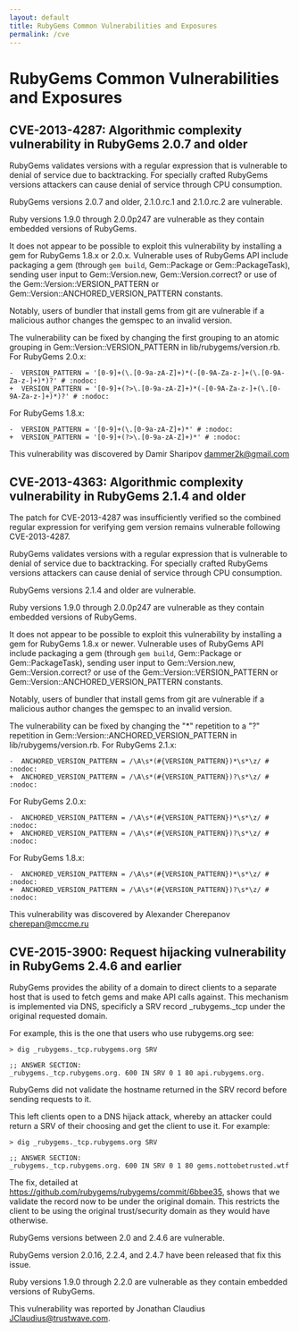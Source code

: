 ```yaml
---
layout: default
title: RubyGems Common Vulnerabilities and Exposures
permalink: /cve
---
```


# RubyGems Common Vulnerabilities and Exposures

## CVE-2013-4287: Algorithmic complexity vulnerability in RubyGems 2.0.7 and older

RubyGems validates versions with a regular expression that is vulnerable to
denial of service due to backtracking.  For specially crafted RubyGems
versions attackers can cause denial of service through CPU consumption.

RubyGems versions 2.0.7 and older, 2.1.0.rc.1 and 2.1.0.rc.2 are vulnerable.

Ruby versions 1.9.0 through 2.0.0p247 are vulnerable as they contain embedded
versions of RubyGems.

It does not appear to be possible to exploit this vulnerability by installing a
gem for RubyGems 1.8.x or 2.0.x.  Vulnerable uses of RubyGems API include
packaging a gem (through `gem build`, Gem::Package or Gem::PackageTask),
sending user input to Gem::Version.new, Gem::Version.correct? or use of the
Gem::Version::VERSION_PATTERN or Gem::Version::ANCHORED_VERSION_PATTERN
constants.

Notably, users of bundler that install gems from git are vulnerable if a
malicious author changes the gemspec to an invalid version.

The vulnerability can be fixed by changing the first grouping to an atomic
grouping in Gem::Version::VERSION_PATTERN in lib/rubygems/version.rb.  For
RubyGems 2.0.x:

    -  VERSION_PATTERN = '[0-9]+(\.[0-9a-zA-Z]+)*(-[0-9A-Za-z-]+(\.[0-9A-Za-z-]+)*)?' # :nodoc:
    +  VERSION_PATTERN = '[0-9]+(?>\.[0-9a-zA-Z]+)*(-[0-9A-Za-z-]+(\.[0-9A-Za-z-]+)*)?' # :nodoc:

For RubyGems 1.8.x:

    -  VERSION_PATTERN = '[0-9]+(\.[0-9a-zA-Z]+)*' # :nodoc:
    +  VERSION_PATTERN = '[0-9]+(?>\.[0-9a-zA-Z]+)*' # :nodoc:

This vulnerability was discovered by Damir Sharipov <dammer2k@gmail.com>

## CVE-2013-4363: Algorithmic complexity vulnerability in RubyGems 2.1.4 and older

The patch for CVE-2013-4287 was insufficiently verified so the combined
regular expression for verifying gem version remains vulnerable following
CVE-2013-4287.

RubyGems validates versions with a regular expression that is vulnerable to
denial of service due to backtracking.  For specially crafted RubyGems
versions attackers can cause denial of service through CPU consumption.

RubyGems versions 2.1.4 and older are vulnerable.

Ruby versions 1.9.0 through 2.0.0p247 are vulnerable as they contain embedded
versions of RubyGems.

It does not appear to be possible to exploit this vulnerability by installing a
gem for RubyGems 1.8.x or newer.  Vulnerable uses of RubyGems API include
packaging a gem (through `gem build`, Gem::Package or Gem::PackageTask),
sending user input to Gem::Version.new, Gem::Version.correct? or use of the
Gem::Version::VERSION_PATTERN or Gem::Version::ANCHORED_VERSION_PATTERN
constants.

Notably, users of bundler that install gems from git are vulnerable if a
malicious author changes the gemspec to an invalid version.

The vulnerability can be fixed by changing the "*" repetition to a "?"
repetition in Gem::Version::ANCHORED_VERSION_PATTERN in
lib/rubygems/version.rb.  For RubyGems 2.1.x:

    -  ANCHORED_VERSION_PATTERN = /\A\s*(#{VERSION_PATTERN})*\s*\z/ # :nodoc:
    +  ANCHORED_VERSION_PATTERN = /\A\s*(#{VERSION_PATTERN})?\s*\z/ # :nodoc:

For RubyGems 2.0.x:

    -  ANCHORED_VERSION_PATTERN = /\A\s*(#{VERSION_PATTERN})*\s*\z/ # :nodoc:
    +  ANCHORED_VERSION_PATTERN = /\A\s*(#{VERSION_PATTERN})?\s*\z/ # :nodoc:

For RubyGems 1.8.x:

    -  ANCHORED_VERSION_PATTERN = /\A\s*(#{VERSION_PATTERN})*\s*\z/ # :nodoc:
    +  ANCHORED_VERSION_PATTERN = /\A\s*(#{VERSION_PATTERN})?\s*\z/ # :nodoc:


This vulnerability was discovered by Alexander Cherepanov <cherepan@mccme.ru>

## CVE-2015-3900: Request hijacking vulnerability in RubyGems 2.4.6 and earlier

RubyGems provides the ability of a domain to direct clients to a separate
host that is used to fetch gems and make API calls against. This mechanism
is implemented via DNS, specificly a SRV record _rubygems._tcp under the
original requested domain.

For example, this is the one that users who use rubygems.org see:

    > dig _rubygems._tcp.rubygems.org SRV

    ;; ANSWER SECTION:
    _rubygems._tcp.rubygems.org. 600 IN	SRV	0 1 80 api.rubygems.org.

RubyGems did not validate the hostname returned in the SRV record before
sending requests to it.

This left clients open to a DNS hijack attack, whereby an attacker could
return a SRV of their choosing and get the client to use it. For example:

    > dig _rubygems._tcp.rubygems.org SRV

    ;; ANSWER SECTION:
    _rubygems._tcp.rubygems.org. 600 IN	SRV	0 1 80 gems.nottobetrusted.wtf

The fix, detailed at https://github.com/rubygems/rubygems/commit/6bbee35,
shows that we validate the record now to be under the original domain. This
restricts the client to be using the original trust/security domain as they
would have otherwise.

RubyGems versions between 2.0 and 2.4.6 are vulnerable.

RubyGems version 2.0.16, 2.2.4, and 2.4.7 have been released that fix this
issue.

Ruby versions 1.9.0 through 2.2.0 are vulnerable as they contain embedded
versions of RubyGems.

This vulnerability was reported by Jonathan Claudius <JClaudius@trustwave.com>.



